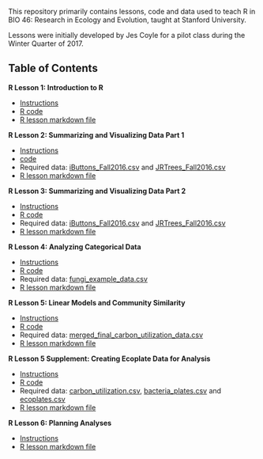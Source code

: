 This repository primarily contains lessons, code and data used to teach R in BIO 46: Research in Ecology and Evolution, taught at Stanford University.

Lessons were initially developed by Jes Coyle for a pilot class during the Winter Quarter of 2017.

## Table of Contents

**R Lesson 1: Introduction to R**

  * [Instructions](https://rawgit.com/jescoyle/BIO46/master/R-lessons/Lessons/R-lesson1.html)
  * [R code](https://github.com/jescoyle/BIO46/raw/master/R-lessons/Code/R-lesson1.r)
  * [R lesson markdown file](https://github.com/jescoyle/BIO46/raw/master/R-lessons/Lessons/R-lesson1.Rmd)

**R Lesson 2: Summarizing and Visualizing Data Part 1**

  * [Instructions](https://rawgit.com/jescoyle/BIO46/master/R-lessons/Lessons/R-lesson2.html)
  * [code](https://github.com/jescoyle/BIO46/raw/master/R-lessons/Code/R-lesson2.R)
  * Required data: [iButtons_Fall2016.csv](https://github.com/jescoyle/BIO46/raw/master/R-lessons/Data/iButtons_Fall2016.csv) and [JRTrees_Fall2016.csv](https://github.com/jescoyle/BIO46/raw/master/R-lessons/Data/JRTrees_Fall2016.csv)
  * [R lesson markdown file](https://github.com/jescoyle/BIO46/raw/master/R-lessons/Lessons/R-lesson2.Rmd)

**R Lesson 3: Summarizing and Visualizing Data Part 2**

  * [Instructions](https://rawgit.com/jescoyle/BIO46/master/R-lessons/Lessons/R-lesson3.html)
  * [R code](https://github.com/jescoyle/BIO46/raw/master/R-lessons/Code/R-lesson3.R)
  * Required data: [iButtons_Fall2016.csv](https://github.com/jescoyle/BIO46/raw/master/R-lessons/Data/iButtons_Fall2016.csv) and [JRTrees_Fall2016.csv](https://github.com/jescoyle/BIO46/raw/master/R-lessons/Data/JRTrees_Fall2016.csv)
  * [R lesson markdown file](https://github.com/jescoyle/BIO46/raw/master/R-lessons/Lessons/R-lesson3.Rmd)
	
**R Lesson 4: Analyzing Categorical Data**

  * [Instructions](https://rawgit.com/jescoyle/BIO46/master/R-lessons/Lessons/R-lesson4.html)
  * [R code](https://github.com/jescoyle/BIO46/raw/master/R-lessons/Code/R-lesson4.R)
  * Required data: [fungi_example_data.csv](https://github.com/jescoyle/BIO46/raw/master/R-lessons/Data/fungi_example_data.csv)
  * [R lesson markdown file](https://github.com/jescoyle/BIO46/raw/master/R-lessons/Lessons/R-lesson4.Rmd)
	
**R Lesson 5: Linear Models and Community Similarity**

  * [Instructions](https://rawgit.com/jescoyle/BIO46/master/R-lessons/Lessons/R-lesson5.html)
  * [R code](https://github.com/jescoyle/BIO46/raw/master/R-lessons/Code/R-lesson5.R)
  * Required data: [merged_final_carbon_utilization_data.csv](https://github.com/jescoyle/BIO46/raw/master/R-lessons/Data/merged_final_carbon_utilization_data.csv)
  * [R lesson markdown file](https://github.com/jescoyle/BIO46/raw/master/R-lessons/Lessons/R-lesson5.Rmd)

**R Lesson 5 Supplement: Creating Ecoplate Data for Analysis**

  * [Instructions](https://rawgit.com/jescoyle/BIO46/master/R-lessons/Lessons/R-lesson5-supplement.html)
  * [R code](https://github.com/jescoyle/BIO46/raw/master/R-lessons/Code/R-lesson5-supplement.R)
  * Required data: [carbon_utilization.csv](https://github.com/jescoyle/BIO46/raw/master/R-lessons/Data/carbon_utilization.csv), [bacteria_plates.csv](https://github.com/jescoyle/BIO46/raw/master/R-lessons/Data/bacteria_plates.csv) and [ecoplates.csv](https://github.com/jescoyle/BIO46/raw/master/R-lessons/Data/ecoplates.csv)
  * [R lesson markdown file](https://github.com/jescoyle/BIO46/raw/master/R-lessons/Lessons/R-lesson5-supplement.Rmd)	
	
**R Lesson 6: Planning Analyses**

  * [Instructions](https://rawgit.com/jescoyle/BIO46/master/R-lessons/Lessons/R-lesson6.html)
  * [R lesson markdown file](https://github.com/jescoyle/BIO46/raw/master/R-lessons/Lessons/R-lesson6.Rmd)
	

